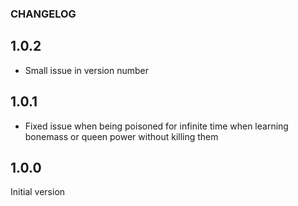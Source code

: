 ### CHANGELOG

## 1.0.2

* Small issue in version number

## 1.0.1

* Fixed issue when being poisoned for infinite time when learning bonemass or queen power without killing them

## 1.0.0

Initial version